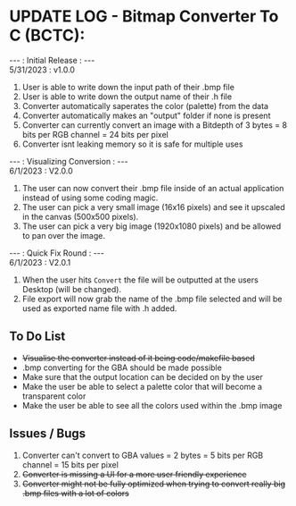 # UPDATE LOG - Bitmap Converter To C (BCTC):

--- : Initial Release : --- <br>
5/31/2023 : v1.0.0
1. User is able to write down the input path of their .bmp file
2. User is able to write down the output name of their .h file
3. Converter automatically saperates the color (palette) from the data
4. Converter automatically makes an "output" folder if none is present
5. Converter can currently convert an image with a Bitdepth of 3 bytes = 8 bits per RGB channel = 24 bits per pixel
6. Converter isnt leaking memory so it is safe for multiple uses

--- : Visualizing Conversion : --- <br>
6/1/2023 : V2.0.0
1. The user can now convert their .bmp file inside of an actual application instead of using some coding magic.
2. The user can pick a very small image (16x16 pixels) and see it upscaled in the canvas (500x500 pixels).
3. The user can pick a very big image (1920x1080 pixels) and be allowed to pan over the image.

--- : Quick Fix Round : --- <br>
6/1/2023 : V2.0.1
1. When the user hits `Convert` the file will be outputted at the users Desktop (will be changed).
2. File export will now grab the name of the .bmp file selected and will be used as exported name file with .h added.

## To Do List
- ~~Visualise the converter instead of it being code/makefile based~~
- .bmp converting for the GBA should be made possible
- Make sure that the output location can be decided on by the user
- Make the user be able to select a palette color that will become a transparent color
- Make the user be able to see all the colors used within the .bmp image

## Issues / Bugs
1. Converter can't convert to GBA values = 2 bytes = 5 bits per RGB channel = 15 bits per pixel
2. ~~Converter is missing a UI for a more user friendly experience~~
3. ~~Converter might not be fully optimized when trying to convert really big .bmp files with a lot of colors~~
